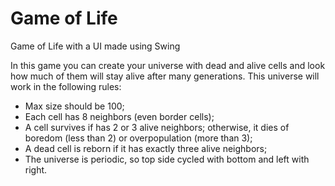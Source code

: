 # Game of Life
Game of Life with a UI made using Swing

In this game you can create your universe with dead and alive cells
and look how much of them will stay alive after many generations.
This universe will work in the following rules:
- Max size should be 100;
- Each cell has 8 neighbors (even border cells);
- A cell survives if has 2 or 3 alive neighbors; otherwise, it dies of boredom (less than 2) or overpopulation (more than 3);
- A dead cell is reborn if it has exactly three alive neighbors;
- The universe is periodic, so top side cycled with bottom and left with right.

